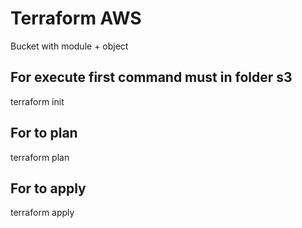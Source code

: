 # Terraform AWS 

Bucket with module + object 

## For execute first command must in folder s3
terraform init
## For to plan
terraform plan
## For to apply
terraform apply
